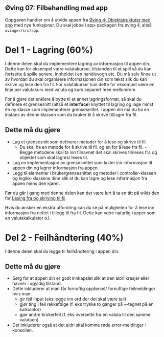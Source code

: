 Øving 07: Filbehandling med app
-------------------------------

Oppgaven handler om å utvide appen fra [Øving 4: Objektstrukturer med app](../oving4/README.md) med nye funksjoner. Du skal jobbe i app-packagen fra øving 4, altså `ovinger/src/app`.

# Del 1 - Lagring (60%)

I denne delen skal du implementere lagring av informasjon til appen din. Dette kan for eksempel være valutakurser, tilstanden til et spill så du kan fortsette å spille senere, innholdet i en handlevogn etc. Du må selv finne ut av hvordan du skal organisere informasjonen din som tekst slik du kan skrive og lese den fra fil. For valutakurser kan dette for eksempel være en linje per valutakurs med valuta og kurs separert med mellomrom.

For å gjøre det enklere å bytte til et annet lagringsformat, så skal du definere et grensesnitt (altså et **interface**) knyttet til lagring og lage minst én ny klasse som implementerer grensesnittet. I appen din må du ha en instans av denne klassen som du bruker til å skrive til/lagre fra fil.

## Dette må du gjøre

- Lag et grensesnitt som definerer metoder for å lese og skrive til fil.
    - Du skal ha en metode for å skrive til fil, og en for å lese fra fil.
    -Begge metodene skal ta inn filnavnet det skal skrives til/leses fra og objektet som skal lagres/ leses til.
- Lag en implementasjon av grensesnittet som laster inn informasjon til appen din og lagrer informasjon fra appen.
- Legg til elementer i brukergrensesnittet og metoder i controller-klassen og logikk-klassene dine slik at du kan lagre og lese informasjon fra appen mens den kjører.

Før du går i gang med denne delen kan det være lurt å ta en titt på wikisiden for [Lesing fra og skriving til fil](https://www.ntnu.no/wiki/pages/viewpage.action?pageId=70910423).

Hvis du ønsker en ekstra utfordring kan du se på muligheten for å lese inn informasjon fra nettet i tillegg til fra fil. Dette kan være naturlig i apper som en valutakalkulator o.l.

# Del 2 - Feilhåndtering (40%)

I denne delen skal du legge til feilhåndtering i appen din.

## Dette må du gjøre

- Sørg for at appen din er godt innkapslet slik at den aldri krasjer eller havner i ugyldig tilstand.
- Dette inkluderer at man får fornuftig oppførsel/ fornuftige feilmeldinger hvis man:
    - gir feil input (eks legge inn ord der det skal være tall)
    - gjør ting i feil rekkefølge (f. eks trykke to ganger på `=`-tegnet på en kalkulator)
    - gjør andre brukerfeil (f. eks oversette fra en valuta til den samme valutaen)
- Det inkluderer også at det aldri skal komme røde error-meldinger i konsollen.
